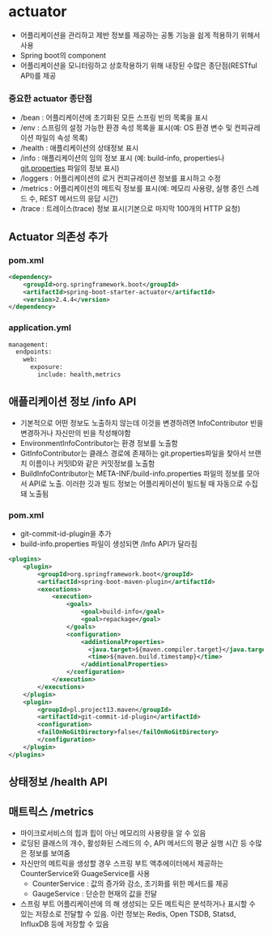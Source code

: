 # actuator

- 어플리케이션을 관리하고 제반 정보를 제공하는 공통 기능을 쉽게 적용하기 위해서 사용
- Spring boot의 component
- 어플리케이션을 모니터링하고 상호작용하기 위해 내장된 수많은 종단점(RESTful API)를 제공

### 중요한 actuator 종단점

- /bean : 어플리케이션에 초기화된 모든 스프링 빈의 목록을 표시
- /env : 스프링의 설정 가능한 환경 속성 목록을 표시(예: OS 환경 변수 및 컨피규레이션 파일의 속성 목록)
- /health :  애플리케이션의 상태정보 표시
- /info : 애플리케이션의 임의 정보 표시 (예: build-info, properties나 [git.properties](http://git.properties) 파일의 정보 표시)
- /loggers : 어플리케이션의 로거 컨피규레이션 정보를 표시하고 수정
- /metrics : 어플리케이션의 메트릭 정보를 표시(예: 메모리 사용량, 실행 중인 스레드 수, REST 메서드의 응답 시간)
- /trace : 트레이스(trace) 정보 표시(기본으로 마지막 100개의 HTTP 요청)

## Actuator 의존성 추가

### pom.xml

```xml
<dependency>
    <groupId>org.springframework.boot</groupId>
    <artifactId>spring-boot-starter-actuator</artifactId>
    <version>2.4.4</version>
</dependency>
```

### application.yml

```xml
management:
  endpoints:
    web:
      exposure:
        include: health,metrics
```

## 애플리케이션 정보 /info API

- 기본적으로 어떤 정보도 노출하지 않는데 이것을 변경하려면 InfoContributor 빈을 변경하거나 자신만의 빈을 작성해야함
- EnvironmentInfoContributor는 환경 정보를 노출함
- GitInfoContributor는 클래스 경로에 존재하는 git.properties파일을 찾아서 브랜치 이름이나 커밋ID와 같은 커밋정보를 노출함
- BuildInfoContributor는 META-INF/build-info.properties 파일의 정보를 모아서 API로 노출. 이러한 깃과 빌드 정보는 어플리케이션이 빌드될 때 자동으로 수집돼 노출됨

### pom.xml

- git-commit-id-plugin을 추가
- build-info.properties 파일이 생성되면 /Info API가 달라짐

```xml
<plugins>
    <plugin>
        <groupId>org.springframework.boot</groupId>
        <artifactId>spring-boot-maven-plugin</artifactId>
        <executions>
            <execution>
                <goals>
                    <goal>build-info</goal>
                    <goal>repackage</goal>
                </goals>
                <configuration>
                    <addintionalProperties>
                      <java.target>${maven.compiler.target}</java.target>
                      <time>${maven.build.timestamp}</time>
                    </addintionalProperties>
                </configuration>
            </execution>
        </executions>
    </plugin>
    <plugin>
        <groupId>pl.project13.maven</groupId>
        <artifactId>git-commit-id-plugin</artifactId>
        <configuration>
        <failOnNoGitDirectory>false</failOnNoGitDirectory>
        </configuration>
    </plugin>           
</plugins>
```

## 상태정보 /health API

## 매트릭스 /metrics

- 마이크로서비스의 힙과 힙이 아닌 메모리의 사용량을 알 수 있음
- 로딩된 클래스의 개수, 활성화된 스레드의 수, API 메서드의 평균 실행 시간 등 수많은 정보를 보여줌
- 자신만의 메트릭을 생성할 경우 스프링 부트 액추에이터에서 제공하는 CounterService와 GuageService를 사용
  - CounterService : 값의 증가와 감소, 초기화를 위한 메서드를 제공
  - GaugeService : 단순한 현재의 값을 전달
- 스프링 부트 어플리케이션에 의 해 생성되는 모든 메트릭은 분석하거나 표시할 수 있는 저장소로 전달할 수 있음. 이런 정보는 Redis, Open TSDB, Statsd, InfluxDB 등에 저장할 수 있음